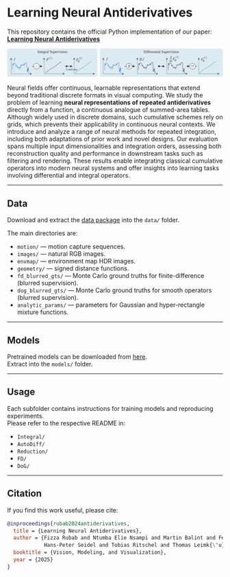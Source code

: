 # Learning Neural Antiderivatives

This repository contains the official Python implementation of our paper:  
**[Learning Neural Antiderivatives](https://neural-antiderivatives.mpi-inf.mpg.de)**  

![Teaser](teaser.svg)

Neural fields offer continuous, learnable representations that extend beyond traditional discrete formats in visual computing. We study the problem of learning **neural representations of repeated antiderivatives** directly from a function, a continuous analogue of summed-area tables. Although widely used in discrete domains, such cumulative schemes rely on grids, which prevents their applicability in continuous neural contexts. We introduce and analyze a range of neural methods for repeated integration, including both adaptations of prior work and novel designs. Our evaluation spans multiple input dimensionalities and integration orders, assessing both reconstruction quality and performance in downstream tasks such as filtering and rendering. These results enable integrating classical cumulative operators into modern neural systems and offer insights into learning tasks involving differential and integral operators.



---

## Data

Download and extract the [data package](https://neural-antiderivatives.mpi-inf.mpg.de/data.zip) into the `data/` folder.  

The main directories are:  
- `motion/` — motion capture sequences.  
- `images/` — natural RGB images.  
- `envmap/` — environment map HDR images.  
- `geometry/` — signed distance functions.  
- `fd_blurred_gts/` — Monte Carlo ground truths for finite-difference (blurred supervision).  
- `dog_blurred_gts/` — Monte Carlo ground truths for smooth operators (blurred supervision).  
- `analytic_params/` — parameters for Gaussian and hyper-rectangle mixture functions.  

---

## Models

Pretrained models can be downloaded from [here](https://neural-antiderivatives.mpi-inf.mpg.de/trained_models.zip).  
Extract into the `models/` folder.  

---

## Usage

Each subfolder contains instructions for training models and reproducing experiments.  
Please refer to the respective README in:  
- `Integral/`  
- `AutoDiff/`  
- `Reduction/`  
- `FD/`  
- `DoG/`  

---

## Citation

If you find this work useful, please cite:  

```bibtex
@inproceedings{rubab2024antiderivatives,
  title = {Learning Neural Antiderivatives},
  author = {Fizza Rubab and Ntumba Elie Nsampi and Martin Balint and Felix Mujkanovic and
            Hans-Peter Seidel and Tobias Ritschel and Thomas Leimk{\"u}hler},
  booktitle = {Vision, Modeling, and Visualization},
  year = {2025}
}